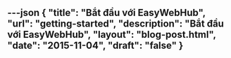 ---json
{
"title": "Bắt đầu với EasyWebHub",
"url": "getting-started",
"description": "Bắt đầu với EasyWebHub",
"layout": "blog-post.html",
"date": "2015-11-04",
"draft": "false"
}
---
